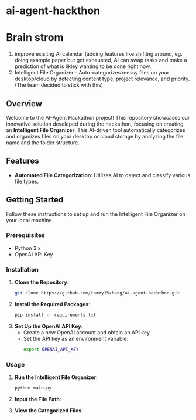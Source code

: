 # ai-agent-hackthon


# Brain strom

1. improve exisitng AI calendar (adding features like shifitng around, eg. doing example paper but got exhausted, AI can swap tasks and make a prediction of what is likley wanting to be done right now. 
2. Intelligent File Organizer - Auto-categorizes messy files on your desktop/cloud by detecting content type, project relevance, and priority. (The team decided to stick with this)

## Overview

Welcome to the AI-Agent Hackathon project! This repository showcases our innovative solution developed during the hackathon, focusing on creating an **Intelligent File Organizer**. This AI-driven tool automatically categorizes and organizes files on your desktop or cloud storage by analyzing the file name and the folder structure.
## Features

- **Automated File Categorization**: Utilizes AI to detect and classify various file types.

## Getting Started

Follow these instructions to set up and run the Intelligent File Organizer on your local machine.

### Prerequisites

- Python 3.x
- OpenAI API Key

### Installation

1. **Clone the Repository**:
   ```bash
   git clone https://github.com/tommy15zhang/ai-agent-hackthon.git


2. **Install the Required Packages**:
    ```bash
    pip install -r requirements.txt


3. **Set Up the OpenAI API Key**:
    - Create a new OpenAI account and obtain an API key.
    - Set the API key as an environment variable:
      ```bash
      export OPENAI_API_KEY
        ```

### Usage

1. **Run the Intelligent File Organizer**:
    ```bash
    python main.py

2. **Input the File Path**:

3. **View the Categorized Files**:



